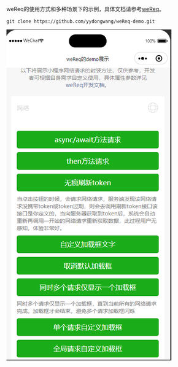weReq的使用方式和多种场景下的示例，具体文档请参考[weReq](https://github.com/yydongwang/weReq)。

```
git clone https://github.com/yydongwang/weReq-demo.git
```

![](.\images\Snipaste_2024-11-12_18-01-40.png)
